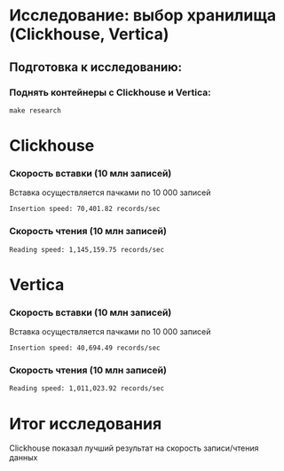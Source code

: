 # Исследование: выбор хранилища (Clickhouse, Vertica)

## Подготовка к исследованию:
### Поднять контейнеры с Clickhouse и Vertica:

`make research`

# Clickhouse
### Скорость вставки (10 млн записей)
Вставка осуществляется пачками по 10 000 записей

`Insertion speed: 70,401.82 records/sec`
### Скорость чтения (10 млн записей)

`Reading speed: 1,145,159.75 records/sec`

# Vertica
### Скорость вставки (10 млн записей)
Вставка осуществляется пачками по 10 000 записей

`Insertion speed: 40,694.49 records/sec`
### Скорость чтения (10 млн записей)

`Reading speed: 1,011,023.92 records/sec`

# Итог исследования
Clickhouse показал лучший результат на скорость записи/чтения данных
